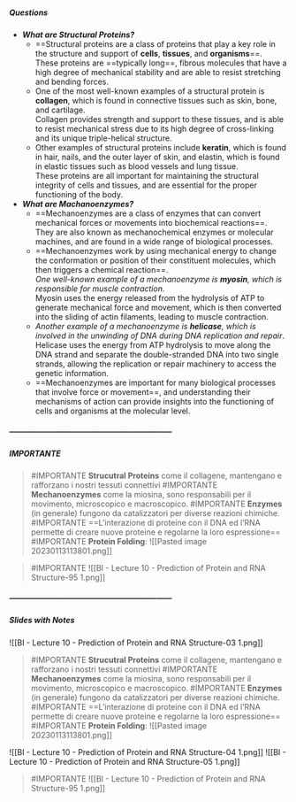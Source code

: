##### Questions
- ***What are Structural Proteins?***
	- ==Structural proteins are a class of proteins that play a key role in the structure and support of **cells**, **tissues**, and **organisms**==. <br>These proteins are ==typically long==, fibrous molecules that have a high degree of mechanical stability and are able to resist stretching and bending forces.
	- One of the most well-known examples of a structural protein is **collagen**, which is found in connective tissues such as skin, bone, and cartilage. <br>Collagen provides strength and support to these tissues, and is able to resist mechanical stress due to its high degree of cross-linking and its unique triple-helical structure.
	- Other examples of structural proteins include **keratin**, which is found in hair, nails, and the outer layer of skin, and elastin, which is found in elastic tissues such as blood vessels and lung tissue. <br>These proteins are all important for maintaining the structural integrity of cells and tissues, and are essential for the proper functioning of the body.
- ***What are Machanoenzymes?***
	- ==Mechanoenzymes are a class of enzymes that can convert mechanical forces or movements into biochemical reactions==. <br>They are also known as mechanochemical enzymes or molecular machines, and are found in a wide range of biological processes.
	- ==Mechanoenzymes work by using mechanical energy to change the conformation or position of their constituent molecules, which then triggers a chemical reaction==. <br>*One well-known example of a mechanoenzyme is **myosin**, which is responsible for muscle contraction*. <br>Myosin uses the energy released from the hydrolysis of ATP to generate mechanical force and movement, which is then converted into the sliding of actin filaments, leading to muscle contraction.
	- *Another example of a mechanoenzyme is **helicase**, which is involved in the unwinding of DNA during DNA replication and repair*. <br>Helicase uses the energy from ATP hydrolysis to move along the DNA strand and separate the double-stranded DNA into two single strands, allowing the replication or repair machinery to access the genetic information.
	- ==Mechanoenzymes are important for many biological processes that involve force or movement==, and understanding their mechanisms of action can provide insights into the functioning of cells and organisms at the molecular level.

##### —————————————————————
##### IMPORTANTE

> #IMPORTANTE **Strucutral Proteins** come il collagene, mantengano e rafforzano i nostri tessuti connettivi
> #IMPORTANTE **Mechanoenzymes** come la miosina, sono responsabili per il movimento, microscopico e macroscopico.
> #IMPORTANTE **Enzymes** (in generale) fungono da catalizzatori per diverse reazioni chimiche.
> #IMPORTANTE ==L’interazione di proteine con il DNA ed l’RNA permette di creare nuove proteine e regolarne la loro espressione==
> #IMPORTANTE **Protein Folding**: ![[Pasted image 20230113113801.png]]

> #IMPORTANTE ![[BI - Lecture 10 - Prediction of Protein and RNA Structure-95 1.png]]

##### —————————————————————
##### Slides with Notes
![[BI - Lecture 10 - Prediction of Protein and RNA Structure-03 1.png]]

> #IMPORTANTE **Strucutral Proteins** come il collagene, mantengano e rafforzano i nostri tessuti connettivi
> #IMPORTANTE **Mechanoenzymes** come la miosina, sono responsabili per il movimento, microscopico e macroscopico.
> #IMPORTANTE **Enzymes** (in generale) fungono da catalizzatori per diverse reazioni chimiche.
> #IMPORTANTE ==L’interazione di proteine con il DNA ed l’RNA permette di creare nuove proteine e regolarne la loro espressione==
> #IMPORTANTE **Protein Folding**: ![[Pasted image 20230113113801.png]]

![[BI - Lecture 10 - Prediction of Protein and RNA Structure-04 1.png]] ![[BI - Lecture 10 - Prediction of Protein and RNA Structure-05 1.png]]

> #IMPORTANTE ![[BI - Lecture 10 - Prediction of Protein and RNA Structure-95 1.png]]
